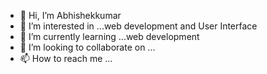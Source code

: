 - 👋 Hi, I’m Abhishekkumar
- 👀 I’m interested in ...web development and User Interface
- 🌱 I’m currently learning ...web development
- 💞️ I’m looking to collaborate on ...
- 📫 How to reach me ...

<!---
Abhi4260/Abhi4260 is a ✨ special ✨ repository because its `README.md` (this file) appears on your GitHub profile.
You can click the Preview link to take a look at your changes.
--->

